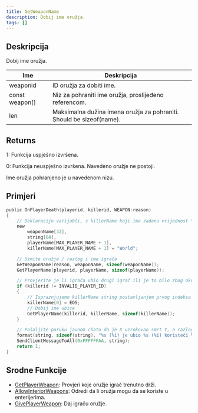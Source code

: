 ```yaml
---
title: GetWeaponName
description: Dobij ime oružja.
tags: []
---
```


## Deskripcija

Dobij ime oružja.

| Ime            | Deskripcija                                                          |
| -------------- | -------------------------------------------------------------------- |
| weaponid       | ID oružja za dobiti ime.                                             |
| const weapon[] | Niz za pohraniti ime oružja, proslijeđeno referencom.                |
| len            | Maksimalna dužina imena oružja za pohraniti. Should be sizeof(name). |

## Returns

1: Funkcija uspješno izvršena.

0: Funkcija neuspješno izvršena. Navedeno oružje ne postoji.

Ime oružja pohranjeno je u navedenom nizu.

## Primjeri

```c
public OnPlayerDeath(playerid, killerid, WEAPON:reason)
{
    // Deklaracije varijabli, s killerName koji ima zadanu vrijednost "World".
    new
        weaponName[32],
        string[64],
        playerName[MAX_PLAYER_NAME + 1],
        killerName[MAX_PLAYER_NAME + 1] = "World";

    // Uzmite oružje / razlog i ime igrača
    GetWeaponName(reason, weaponName, sizeof(weaponName));
    GetPlayerName(playerid, playerName, sizeof(playerName));

    // Provjerite je li igrača ubio drugi igrač ili je to bilo zbog okoline
    if (killerid != INVALID_PLAYER_ID)
    {
        // Ispraznjujemo killerName string postavljanjem prvog indeksa na EOS (Kraj stringa)
        killerName[0] = EOS;
        // Dobij ime ubice
        GetPlayerName(killerid, killerName, sizeof(killerName));
    }

    // Pošaljite poruku javnom chatu da je X uzrokovao smrt Y, a razlog Z
    format(string, sizeof(string), "%s (%i) je ubio %s (%i) koristeći %s.", killerName, killerid, playerName, playerid, weaponName);
    SendClientMessageToAll(0xFFFFFFAA, string);
    return 1;
}
```

## Srodne Funkcije

- [GetPlayerWeapon](GetPlayerWeapon): Provjeri koje oružje igrač trenutno drži.
- [AllowInteriorWeapons](AllowInteriorWeapons): Odredi da li oružja mogu da se koriste u enterijerima.
- [GivePlayerWeapon](GivePlayerWeapon): Daj igraču oružje.
